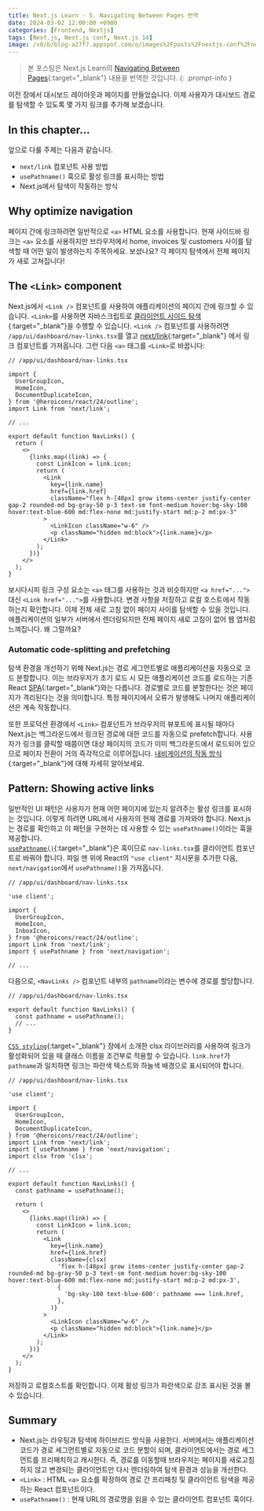```yaml
---
title: Next.js Learn - 5. Navigating Between Pages 번역
date: 2024-03-02 12:00:00 +0900
categories: [Frontend, Nextjs]
tags: [Next.js, Next.js conf, Next.js 14]
image: /v0/b/blog-a27f7.appspot.com/o/images%2Fposts%2Fnextjs-conf%2Fnextjs.png?alt=media&token=09247773-9707-4dd1-b3ca-3fe7f943497a
---
```


> 본 포스팅은 Next.js Learn의 [Navigating Between Pages](https://nextjs.org/learn/dashboard-app/navigating-between-pages){:target="\_blank"} 내용을 번역한 것입니다.
{: .prompt-info }

이전 장에서 대시보드 레이아웃과 페이지를 만들었습니다. 이제 사용자가 대시보드 경로를 탐색할 수 있도록 몇 가지 링크를 추가해 보겠습니다.

## In this chapter...

앞으로 다룰 주제는 다음과 같습니다.

- `next/link` 컴포넌트 사용 방법
- `usePathname()` 훅으로 활성 링크를 표시하는 방법
- Next.js에서 탐색이 작동하는 방식

## Why optimize navigation

페이지 간에 링크하려면 일반적으로 `<a>` HTML 요소를 사용합니다. 현재 사이드바 링크는 `<a>` 요소를 사용하지만 브라우저에서 home, invoices 및 customers 사이를 탐색할 때 어떤 일이 발생하는지 주목하세요. 보셨나요? 각 페이지 탐색에서 전체 페이지가 새로 고쳐집니다!

## The `<Link>` component

Next.js에서 `<Link />` 컴포넌트를 사용하여 애플리케이션의 페이지 간에 링크할 수 있습니다. `<Link>`를 사용하면 자바스크립트로 [클라이언트 사이드 탐색](https://nextjs.org/docs/app/building-your-application/routing/linking-and-navigating#how-routing-and-navigation-works){:target="\_blank"}을 수행할 수 있습니다. `<Link />` 컴포넌트를 사용하려면 `/app/ui/dashboard/nav-links.tsx`를 열고 [next/link](https://nextjs.org/docs/app/api-reference/components/link){:target="\_blank"} 에서 링크 컴포넌트를 가져옵니다. 그런 다음 `<a>` 태그를 `<Link>`로 바꿉니다:

```react
// /app/ui/dashboard/nav-links.tsx

import {
  UserGroupIcon,
  HomeIcon,
  DocumentDuplicateIcon,
} from '@heroicons/react/24/outline';
import Link from 'next/link';

// ...

export default function NavLinks() {
  return (
    <>
      {links.map((link) => {
        const LinkIcon = link.icon;
        return (
          <Link
            key={link.name}
            href={link.href}
            className="flex h-[48px] grow items-center justify-center gap-2 rounded-md bg-gray-50 p-3 text-sm font-medium hover:bg-sky-100 hover:text-blue-600 md:flex-none md:justify-start md:p-2 md:px-3"
          >
            <LinkIcon className="w-6" />
            <p className="hidden md:block">{link.name}</p>
          </Link>
        );
      })}
    </>
  );
}
```

보시다시피 링크 구성 요소는 `<a>` 태그를 사용하는 것과 비슷하지만 `<a href="...">` 대신 `<Link href="...">`를 사용합니다. 변경 사항을 저장하고 로컬 호스트에서 작동하는지 확인합니다. 이제 전체 새로 고침 없이 페이지 사이를 탐색할 수 있을 것입니다. 애플리케이션의 일부가 서버에서 렌더링되지만 전체 페이지 새로 고침이 없어 웹 앱처럼 느껴집니다. 왜 그럴까요?

### Automatic code-splitting and prefetching

탐색 환경을 개선하기 위해 Next.js는 경로 세그먼트별로 애플리케이션을 자동으로 코드 분할합니다. 이는 브라우저가 초기 로드 시 모든 애플리케이션 코드를 로드하는 기존 React [SPA](https://developer.mozilla.org/en-US/docs/Glossary/SPA){:target="\_blank"}와는 다릅니다. 경로별로 코드를 분할한다는 것은 페이지가 격리된다는 것을 의미합니다. 특정 페이지에서 오류가 발생해도 나머지 애플리케이션은 계속 작동합니다. <br />

또한 프로덕션 환경에서 `<Link>` 컴포넌트가 브라우저의 뷰포트에 표시될 때마다 Next.js는 백그라운드에서 링크된 경로에 대한 코드를 자동으로 prefetch합니다. 사용자가 링크를 클릭할 때쯤이면 대상 페이지의 코드가 이미 백그라운드에서 로드되어 있으므로 페이지 전환이 거의 즉각적으로 이루어집니다. [내비게이션의 작동 방식](https://nextjs.org/docs/app/building-your-application/routing/linking-and-navigating#how-routing-and-navigation-works){:target="\_blank"}에 대해 자세히 알아보세요.

## Pattern: Showing active links

일반적인 UI 패턴은 사용자가 현재 어떤 페이지에 있는지 알려주는 활성 링크를 표시하는 것입니다. 이렇게 하려면 URL에서 사용자의 현재 경로를 가져와야 합니다. Next.js는 경로를 확인하고 이 패턴을 구현하는 데 사용할 수 있는 `usePathname()`이라는 훅을 제공합니다. <br />
[`usePathname()`](https://nextjs.org/docs/app/api-reference/functions/use-pathname){:target="\_blank"}은 훅이므로 `nav-links.tsx`를 클라이언트 컴포넌트로 바꿔야 합니다. 파일 맨 위에 React의 `"use client"` 지시문을 추가한 다음, `next/navigation`에서 `usePathname()`을 가져옵니다.

```react
// /app/ui/dashboard/nav-links.tsx

'use client';

import {
  UserGroupIcon,
  HomeIcon,
  InboxIcon,
} from '@heroicons/react/24/outline';
import Link from 'next/link';
import { usePathname } from 'next/navigation';

// ...
```

다음으로, `<NavLinks />` 컴포넌트 내부의 `pathname`이라는 변수에 경로를 할당합니다.

```react
// /app/ui/dashboard/nav-links.tsx

export default function NavLinks() {
  const pathname = usePathname();
  // ...
}
```

[`CSS styling`](https://kidongg.github.io/posts/css-styling/){:target="\_blank"} 장에서 소개한 clsx 라이브러리를 사용하여 링크가 활성화되어 있을 때 클래스 이름을 조건부로 적용할 수 있습니다. `link.href`가 `pathname`과 일치하면 링크는 파란색 텍스트와 하늘색 배경으로 표시되어야 합니다.

```react
// /app/ui/dashboard/nav-links.tsx

'use client';

import {
  UserGroupIcon,
  HomeIcon,
  DocumentDuplicateIcon,
} from '@heroicons/react/24/outline';
import Link from 'next/link';
import { usePathname } from 'next/navigation';
import clsx from 'clsx';

// ...

export default function NavLinks() {
  const pathname = usePathname();

  return (
    <>
      {links.map((link) => {
        const LinkIcon = link.icon;
        return (
          <Link
            key={link.name}
            href={link.href}
            className={clsx(
              'flex h-[48px] grow items-center justify-center gap-2 rounded-md bg-gray-50 p-3 text-sm font-medium hover:bg-sky-100 hover:text-blue-600 md:flex-none md:justify-start md:p-2 md:px-3',
              {
                'bg-sky-100 text-blue-600': pathname === link.href,
              },
            )}
          >
            <LinkIcon className="w-6" />
            <p className="hidden md:block">{link.name}</p>
          </Link>
        );
      })}
    </>
  );
}
```

저장하고 로컬호스트를 확인합니다. 이제 활성 링크가 파란색으로 강조 표시된 것을 볼 수 있습니다.

## Summary

- Next.js는 라우팅과 탐색에 하이브리드 방식을 사용한다. 서버에서는 애플리케이션 코드가 경로 세그먼트별로 자동으로 코드 분할이 되며, 클라이언트에서는 경로 세그먼트를 프리패치하고 캐시한다. 즉, 경로를 이동할때 브라우저는 페이지를 새로고침하지 않고 변경되는 클라이언트만 다시 렌더링하여 탐색 환경과 성능을 개선한다.
- `<Link>` : HTML `<a>` 요소를 확장하여 경로 간 프리패칭 및 클라이언트 탐색을 제공하는 React 컴포넌트이다.
- `usePathname()` : 현재 URL의 경로명을 읽을 수 있는 클라이언트 컴포넌트 훅이다.
